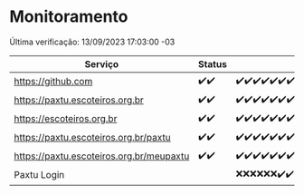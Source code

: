 # Monitoramento

Última verificação: 13/09/2023 17:03:00 -03

|Serviço|Status|Últimas 24h|
|---|---|---|
|https://github.com|<span title="2023-09-11: OK=5">✔️</span><span title="2023-09-12: OK=21">✔️</span>|<span title="12/09/2023 17:06:00 -03 : 200">✔️</span><span title="12/09/2023 18:03:00 -03 : 200">✔️</span><span title="12/09/2023 19:02:00 -03 : 200">✔️</span><span title="12/09/2023 20:04:00 -03 : 200">✔️</span><span title="12/09/2023 21:28:00 -03 : 200">✔️</span><span title="12/09/2023 22:08:00 -03 : 200">✔️</span><span title="12/09/2023 22:28:00 -03 : 200">✔️</span><span title="12/09/2023 22:30:00 -03 : 200">✔️</span><span title="12/09/2023 22:34:00 -03 : 200">✔️</span><span title="12/09/2023 22:40:00 -03 : 200">✔️</span><span title="12/09/2023 23:13:00 -03 : 200">✔️</span><span title="12/09/2023 23:20:00 -03 : 200">✔️</span><span title="12/09/2023 23:33:00 -03 : 200">✔️</span><span title="13/09/2023 00:06:00 -03 : 200">✔️</span><span title="13/09/2023 01:07:00 -03 : 200">✔️</span><span title="13/09/2023 02:04:00 -03 : 200">✔️</span><span title="13/09/2023 03:08:00 -03 : 200">✔️</span><span title="13/09/2023 04:05:00 -03 : 200">✔️</span><span title="13/09/2023 05:08:00 -03 : 200">✔️</span><span title="13/09/2023 06:06:00 -03 : 200">✔️</span><span title="13/09/2023 07:06:00 -03 : 200">✔️</span><span title="13/09/2023 08:03:00 -03 : 200">✔️</span><span title="13/09/2023 09:11:00 -03 : 200">✔️</span><span title="13/09/2023 09:47:00 -03 : 200">✔️</span><span title="13/09/2023 10:09:00 -03 : 200">✔️</span><span title="13/09/2023 11:04:00 -03 : 200">✔️</span><span title="13/09/2023 12:06:00 -03 : 200">✔️</span><span title="13/09/2023 13:07:00 -03 : 200">✔️</span><span title="13/09/2023 14:03:00 -03 : 200">✔️</span><span title="13/09/2023 15:07:00 -03 : 200">✔️</span><span title="13/09/2023 16:03:00 -03 : 200">✔️</span><span title="13/09/2023 17:03:00 -03 : 200">✔️</span>|
|https://paxtu.escoteiros.org.br|<span title="2023-09-11: OK=5">✔️</span><span title="2023-09-12: OK=21">✔️</span>|<span title="12/09/2023 17:06:00 -03 : 200">✔️</span><span title="12/09/2023 18:03:00 -03 : 200">✔️</span><span title="12/09/2023 19:02:00 -03 : 200">✔️</span><span title="12/09/2023 20:04:00 -03 : 200">✔️</span><span title="12/09/2023 21:28:00 -03 : 200">✔️</span><span title="12/09/2023 22:08:00 -03 : 200">✔️</span><span title="12/09/2023 22:28:00 -03 : 200">✔️</span><span title="12/09/2023 22:30:00 -03 : 200">✔️</span><span title="12/09/2023 22:34:00 -03 : 200">✔️</span><span title="12/09/2023 22:40:00 -03 : 200">✔️</span><span title="12/09/2023 23:13:00 -03 : 200">✔️</span><span title="12/09/2023 23:20:00 -03 : 200">✔️</span><span title="12/09/2023 23:33:00 -03 : 200">✔️</span><span title="13/09/2023 00:06:00 -03 : 200">✔️</span><span title="13/09/2023 01:07:00 -03 : 200">✔️</span><span title="13/09/2023 02:04:00 -03 : 200">✔️</span><span title="13/09/2023 03:08:00 -03 : 200">✔️</span><span title="13/09/2023 04:05:00 -03 : 200">✔️</span><span title="13/09/2023 05:08:00 -03 : 200">✔️</span><span title="13/09/2023 06:06:00 -03 : 200">✔️</span><span title="13/09/2023 07:06:00 -03 : 200">✔️</span><span title="13/09/2023 08:03:00 -03 : 200">✔️</span><span title="13/09/2023 09:11:00 -03 : 200">✔️</span><span title="13/09/2023 09:47:00 -03 : 200">✔️</span><span title="13/09/2023 10:09:00 -03 : 200">✔️</span><span title="13/09/2023 11:04:00 -03 : 200">✔️</span><span title="13/09/2023 12:06:00 -03 : 200">✔️</span><span title="13/09/2023 13:07:00 -03 : 200">✔️</span><span title="13/09/2023 14:03:00 -03 : 200">✔️</span><span title="13/09/2023 15:07:00 -03 : 200">✔️</span><span title="13/09/2023 16:03:00 -03 : 200">✔️</span><span title="13/09/2023 17:03:00 -03 : 200">✔️</span>|
|https://escoteiros.org.br|<span title="2023-09-11: OK=5">✔️</span><span title="2023-09-12: OK=21">✔️</span>|<span title="12/09/2023 17:06:00 -03 : 200">✔️</span><span title="12/09/2023 18:03:00 -03 : 200">✔️</span><span title="12/09/2023 19:02:00 -03 : 200">✔️</span><span title="12/09/2023 20:04:00 -03 : 200">✔️</span><span title="12/09/2023 21:28:00 -03 : 200">✔️</span><span title="12/09/2023 22:08:00 -03 : 200">✔️</span><span title="12/09/2023 22:28:00 -03 : 200">✔️</span><span title="12/09/2023 22:30:00 -03 : 200">✔️</span><span title="12/09/2023 22:34:00 -03 : 200">✔️</span><span title="12/09/2023 22:40:00 -03 : 200">✔️</span><span title="12/09/2023 23:13:00 -03 : 200">✔️</span><span title="12/09/2023 23:20:00 -03 : 200">✔️</span><span title="12/09/2023 23:33:00 -03 : 200">✔️</span><span title="13/09/2023 00:06:00 -03 : 200">✔️</span><span title="13/09/2023 01:07:00 -03 : 200">✔️</span><span title="13/09/2023 02:04:00 -03 : 200">✔️</span><span title="13/09/2023 03:08:00 -03 : 200">✔️</span><span title="13/09/2023 04:05:00 -03 : 200">✔️</span><span title="13/09/2023 05:08:00 -03 : 200">✔️</span><span title="13/09/2023 06:06:00 -03 : 200">✔️</span><span title="13/09/2023 07:06:00 -03 : 200">✔️</span><span title="13/09/2023 08:03:00 -03 : 200">✔️</span><span title="13/09/2023 09:11:00 -03 : 200">✔️</span><span title="13/09/2023 09:47:00 -03 : 200">✔️</span><span title="13/09/2023 10:09:00 -03 : 200">✔️</span><span title="13/09/2023 11:04:00 -03 : 200">✔️</span><span title="13/09/2023 12:06:00 -03 : 200">✔️</span><span title="13/09/2023 13:07:00 -03 : 200">✔️</span><span title="13/09/2023 14:03:00 -03 : 200">✔️</span><span title="13/09/2023 15:07:00 -03 : 200">✔️</span><span title="13/09/2023 16:03:00 -03 : 200">✔️</span><span title="13/09/2023 17:03:00 -03 : 200">✔️</span>|
|https://paxtu.escoteiros.org.br/paxtu|<span title="2023-09-11: OK=1">✔️</span><span title="2023-09-12: OK=21">✔️</span>|<span title="12/09/2023 17:06:00 -03 : 200">✔️</span><span title="12/09/2023 18:03:00 -03 : 200">✔️</span><span title="12/09/2023 19:02:00 -03 : 200">✔️</span><span title="12/09/2023 20:04:00 -03 : 200">✔️</span><span title="12/09/2023 21:28:00 -03 : 200">✔️</span><span title="12/09/2023 22:08:00 -03 : 200">✔️</span><span title="12/09/2023 22:28:00 -03 : 200">✔️</span><span title="12/09/2023 22:30:00 -03 : 200">✔️</span><span title="12/09/2023 22:34:00 -03 : 200">✔️</span><span title="12/09/2023 22:40:00 -03 : 200">✔️</span><span title="12/09/2023 23:13:00 -03 : 200">✔️</span><span title="12/09/2023 23:20:00 -03 : 200">✔️</span><span title="12/09/2023 23:33:00 -03 : 200">✔️</span><span title="13/09/2023 00:06:00 -03 : 200">✔️</span><span title="13/09/2023 01:07:00 -03 : 200">✔️</span><span title="13/09/2023 02:04:00 -03 : 200">✔️</span><span title="13/09/2023 03:08:00 -03 : 200">✔️</span><span title="13/09/2023 04:05:00 -03 : 200">✔️</span><span title="13/09/2023 05:08:00 -03 : 200">✔️</span><span title="13/09/2023 06:06:00 -03 : 200">✔️</span><span title="13/09/2023 07:06:00 -03 : 200">✔️</span><span title="13/09/2023 08:03:00 -03 : 200">✔️</span><span title="13/09/2023 09:11:00 -03 : 200">✔️</span><span title="13/09/2023 09:47:00 -03 : 200">✔️</span><span title="13/09/2023 10:09:00 -03 : 200">✔️</span><span title="13/09/2023 11:04:00 -03 : 200">✔️</span><span title="13/09/2023 12:06:00 -03 : 200">✔️</span><span title="13/09/2023 13:07:00 -03 : 200">✔️</span><span title="13/09/2023 14:03:00 -03 : 200">✔️</span><span title="13/09/2023 15:07:00 -03 : 200">✔️</span><span title="13/09/2023 16:03:00 -03 : 200">✔️</span><span title="13/09/2023 17:03:00 -03 : 200">✔️</span>|
|https://paxtu.escoteiros.org.br/meupaxtu|<span title="2023-09-11: OK=1">✔️</span><span title="2023-09-12: OK=21">✔️</span>|<span title="12/09/2023 17:06:00 -03 : 200">✔️</span><span title="12/09/2023 18:03:00 -03 : 200">✔️</span><span title="12/09/2023 19:02:00 -03 : 200">✔️</span><span title="12/09/2023 20:04:00 -03 : 200">✔️</span><span title="12/09/2023 21:28:00 -03 : 200">✔️</span><span title="12/09/2023 22:09:00 -03 : 200">✔️</span><span title="12/09/2023 22:28:00 -03 : 200">✔️</span><span title="12/09/2023 22:30:00 -03 : 200">✔️</span><span title="12/09/2023 22:34:00 -03 : 200">✔️</span><span title="12/09/2023 22:40:00 -03 : 200">✔️</span><span title="12/09/2023 23:13:00 -03 : 200">✔️</span><span title="12/09/2023 23:20:00 -03 : 200">✔️</span><span title="12/09/2023 23:33:00 -03 : 200">✔️</span><span title="13/09/2023 00:06:00 -03 : 200">✔️</span><span title="13/09/2023 01:07:00 -03 : 200">✔️</span><span title="13/09/2023 02:04:00 -03 : 200">✔️</span><span title="13/09/2023 03:08:00 -03 : 200">✔️</span><span title="13/09/2023 04:05:00 -03 : 200">✔️</span><span title="13/09/2023 05:08:00 -03 : 200">✔️</span><span title="13/09/2023 06:06:00 -03 : 200">✔️</span><span title="13/09/2023 07:06:00 -03 : 200">✔️</span><span title="13/09/2023 08:03:00 -03 : 200">✔️</span><span title="13/09/2023 09:11:00 -03 : 200">✔️</span><span title="13/09/2023 09:47:00 -03 : 200">✔️</span><span title="13/09/2023 10:09:00 -03 : 200">✔️</span><span title="13/09/2023 11:04:00 -03 : 200">✔️</span><span title="13/09/2023 12:06:00 -03 : 200">✔️</span><span title="13/09/2023 13:07:00 -03 : 200">✔️</span><span title="13/09/2023 14:03:00 -03 : 200">✔️</span><span title="13/09/2023 15:07:00 -03 : 200">✔️</span><span title="13/09/2023 16:03:00 -03 : 200">✔️</span><span title="13/09/2023 17:03:00 -03 : 200">✔️</span>|
|Paxtu Login||<span title="12/09/2023 22:09:00 -03 : 0">❌</span><span title="12/09/2023 22:28:00 -03 : 0">❌</span><span title="12/09/2023 22:30:00 -03 : 0">❌</span><span title="12/09/2023 22:34:00 -03 : 0">❌</span><span title="12/09/2023 22:40:00 -03 : 0">❌</span><span title="12/09/2023 23:13:00 -03 : 0">❌</span><span title="12/09/2023 23:20:00 -03 : 200">✔️</span><span title="12/09/2023 23:33:00 -03 : 200">✔️</span><span title="13/09/2023 00:06:00 -03 : 200">✔️</span><span title="13/09/2023 01:07:00 -03 : 200">✔️</span><span title="13/09/2023 02:04:00 -03 : 200">✔️</span><span title="13/09/2023 03:08:00 -03 : 200">✔️</span><span title="13/09/2023 04:05:00 -03 : 200">✔️</span><span title="13/09/2023 05:08:00 -03 : 200">✔️</span><span title="13/09/2023 06:06:00 -03 : 200">✔️</span><span title="13/09/2023 07:06:00 -03 : 200">✔️</span><span title="13/09/2023 08:03:00 -03 : 200">✔️</span><span title="13/09/2023 09:11:00 -03 : 200">✔️</span><span title="13/09/2023 09:47:00 -03 : 200">✔️</span><span title="13/09/2023 10:09:00 -03 : 200">✔️</span><span title="13/09/2023 11:04:00 -03 : 200">✔️</span><span title="13/09/2023 12:06:00 -03 : 200">✔️</span><span title="13/09/2023 13:07:00 -03 : 200">✔️</span><span title="13/09/2023 14:04:00 -03 : 200">✔️</span><span title="13/09/2023 15:07:00 -03 : 200">✔️</span><span title="13/09/2023 16:03:00 -03 : 200">✔️</span><span title="13/09/2023 17:03:00 -03 : 200">✔️</span>|
